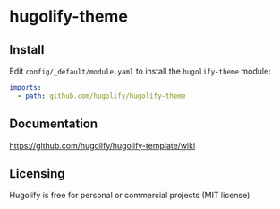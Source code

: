 # hugolify-theme

## Install
Edit `config/_default/module.yaml` to install the `hugolify-theme` module:
```yml
imports:
  - path: github.com/hugolify/hugolify-theme
```

## Documentation
https://github.com/hugolify/hugolify-template/wiki

## Licensing
Hugolify is free for personal or commercial projects (MIT license)

